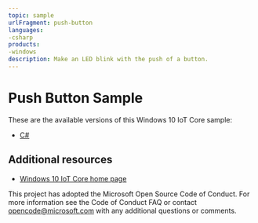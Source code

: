 ```yaml
---
topic: sample
urlFragment: push-button
languages:
-csharp
products:
-windows
description: Make an LED blink with the push of a button.
---
```


# Push Button Sample

These are the available versions of this Windows 10 IoT Core sample:

*	[C#](./CS/README.md)

## Additional resources
* [Windows 10 IoT Core home page](https://developer.microsoft.com/en-us/windows/iot/)

This project has adopted the Microsoft Open Source Code of Conduct. For more information see the Code of Conduct FAQ or contact <opencode@microsoft.com> with any additional questions or comments.
